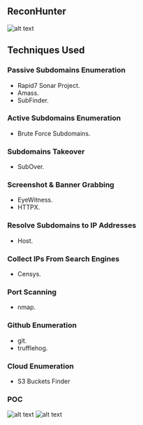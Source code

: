 ## ReconHunter

![alt text](https://github.com/hassan0x/ReconHunter/raw/main/Images/Screen1.png?raw=true)

## Techniques Used

### Passive Subdomains Enumeration
- Rapid7 Sonar Project.
- Amass.
- SubFinder.

### Active Subdomains Enumeration
- Brute Force Subdomains.

### Subdomains Takeover
- SubOver.

### Screenshot & Banner Grabbing
- EyeWitness.
- HTTPX.

### Resolve Subdomains to IP Addresses
- Host.

### Collect IPs From Search Engines
- Censys.

### Port Scanning
- nmap.

### Github Enumeration
- git.
- trufflehog.

### Cloud Enumeration
- S3 Buckets Finder

### POC

![alt text](https://github.com/hassan0x/ReconHunter/raw/main/Images/Screen2.png?raw=true)
![alt text](https://github.com/hassan0x/ReconHunter/raw/main/Images/Screen3.png?raw=true)
